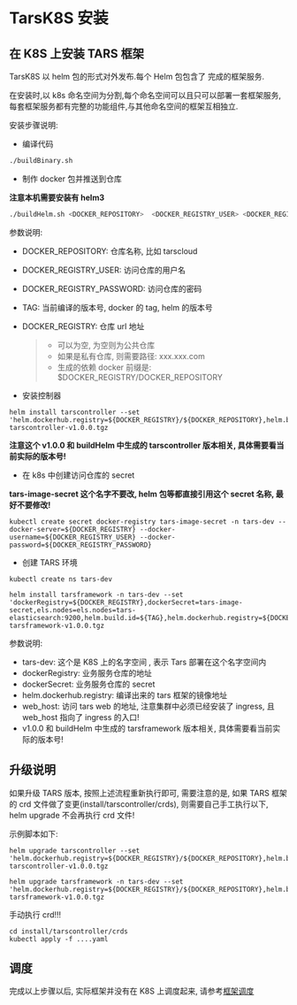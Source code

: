 # TarsK8S 安装

## 在 K8S 上安装 TARS 框架

TarsK8S 以 helm 包的形式对外发布.每个 Helm 包包含了 完成的框架服务.

在安装时,以 k8s 命名空间为分割,每个命名空间可以且只可以部署一套框架服务,每套框架服务都有完整的功能组件,与其他命名空间的框架互相独立.

安装步骤说明:

- 编译代码

```sh
./buildBinary.sh
```

- 制作 docker 包并推送到仓库

**注意本机需要安装有 helm3**

```sh
./buildHelm.sh <DOCKER_REPOSITORY>  <DOCKER_REGISTRY_USER> <DOCKER_REGISTRY_PASSWORD> <TAG> <DOCKER_REGISTRY>
```

参数说明:

- DOCKER_REPOSITORY: 仓库名称, 比如 tarscloud
- DOCKER_REGISTRY_USER: 访问仓库的用户名
- DOCKER_REGISTRY_PASSWORD: 访问仓库的密码
- TAG: 当前编译的版本号, docker 的 tag, helm 的版本号
- DOCKER_REGISTRY: 仓库 url 地址

  > - 可以为空, 为空则为公共仓库
  > - 如果是私有仓库, 则需要路径: xxx.xxx.com
  > - 生成的依赖 docker 前缀是: $DOCKER_REGISTRY/DOCKER_REPOSITORY

- 安装控制器

```
helm install tarscontroller --set 'helm.dockerhub.registry=${DOCKER_REGISTRY}/${DOCKER_REPOSITORY},helm.build.id=v1.0.0' tarscontroller-v1.0.0.tgz
```

**注意这个 v1.0.0 和 buildHelm 中生成的 tarscontroller 版本相关, 具体需要看当前实际的版本号!**

- 在 k8s 中创建访问仓库的 secret

**tars-image-secret 这个名字不要改, helm 包等都直接引用这个 secret 名称, 最好不要修改!**

```
kubectl create secret docker-registry tars-image-secret -n tars-dev --docker-server=${DOCKER_REGISTRY} --docker-username=${DOCKER_REGISTRY_USER} --docker-password=${DOCKER_REGISTRY_PASSWORD}
```

- 创建 TARS 环境

```
kubectl create ns tars-dev

helm install tarsframework -n tars-dev --set 'dockerRegistry=${DOCKER_REGISTRY},dockerSecret=tars-image-secret,els.nodes=els.nodes=tars-elasticsearch:9200,helm.build.id=${TAG},helm.dockerhub.registry=${DOCKER_REGISTRY}/${DOCKER_REPOSITORY},web=${web_host}' tarsframework-v1.0.0.tgz

```

参数说明:

- tars-dev: 这个是 K8S 上的名字空间 , 表示 Tars 部署在这个名字空间内
- dockerRegistry: 业务服务仓库的地址
- dockerSecret: 业务服务仓库的 secret
- helm.dockerhub.registry: 编译出来的 tars 框架的镜像地址
- web_host: 访问 tars web 的地址, 注意集群中必须已经安装了 ingress, 且 web_host 指向了 ingress 的入口!
- v1.0.0 和 buildHelm 中生成的 tarsframework 版本相关, 具体需要看当前实际的版本号!

## 升级说明

如果升级 TARS 版本, 按照上述流程重新执行即可, 需要注意的是, 如果 TARS 框架的 crd 文件做了变更(install/tarscontroller/crds), 则需要自己手工执行以下, helm upgrade 不会再执行 crd 文件!

示例脚本如下:

```
helm upgrade tarscontroller --set 'helm.dockerhub.registry=${DOCKER_REGISTRY}/${DOCKER_REPOSITORY},helm.build.id=${TAG}' tarscontroller-v1.0.0.tgz

helm upgrade tarsframework -n tars-dev --set 'helm.dockerhub.registry=${DOCKER_REGISTRY}/${DOCKER_REPOSITORY},helm.build.id=${TAG},dockerRegistry=${DOCKER_REGISTRY},web=${web_host}' tarsframework-v1.0.0.tgz

```

手动执行 crd!!!

```
cd install/tarscontroller/crds
kubectl apply -f ....yaml

```

## 调度

完成以上步骤以后, 实际框架并没有在 K8S 上调度起来, 请参考[框架调度](./framework-affinity.md)
